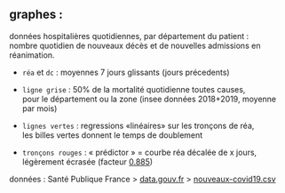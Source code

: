 graphes :
---------

données hospitalières quotidiennes, par département du patient :\
nombre quotidien de nouveaux décès et de nouvelles admissions en réanimation.

- `réa` et `dc` : moyennes 7 jours glissants (jours précedents)

- `ligne grise` : 50% de la mortalité quotidienne toutes causes, \
   pour le département ou la zone (insee données 2018+2019, moyenne par mois)

- `lignes vertes` : regressions «linéaires» sur les tronçons de réa, \
   les billes vertes donnent le temps de doublement

- `tronçons rouges` : « prédictor » = courbe réa décalée de x jours, \
   légèrement écrasée (facteur [0.885][ref.scaled.rea])


données : Santé Publique France >
[data.gouv.fr][data.gouv.hospi] >
[nouveaux-covid19.csv][data]


[data]: https://www.data.gouv.fr/fr/datasets/r/6fadff46-9efd-4c53-942a-54aca783c30c
[data.gouv.hospi]: https://www.data.gouv.fr/fr/datasets/donnees-hospitalieres-relatives-a-lepidemie-de-covid-19/
[ref.scaled.rea]: https://github.com/ofa-/predictor/blob/master/predictor.py#L111-L114
